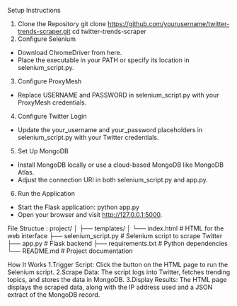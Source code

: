 Setup Instructions
1. Clone the Repository
       git clone https://github.com/yourusername/twitter-trends-scraper.git
       cd twitter-trends-scraper
2. Configure Selenium
  - Download ChromeDriver from here.
  - Place the executable in your PATH or specify its location in selenium_script.py.
3. Configure ProxyMesh
  - Replace USERNAME and PASSWORD in selenium_script.py with your ProxyMesh credentials.
4. Configure Twitter Login
  - Update the your_username and your_password placeholders in selenium_script.py with your Twitter credentials.
5. Set Up MongoDB
  - Install MongoDB locally or use a cloud-based MongoDB like MongoDB Atlas.
  - Adjust the connection URI in both selenium_script.py and app.py.
6. Run the Application
 - Start the Flask application:
        python app.py
 - Open your browser and visit http://127.0.0.1:5000.

File Structue : 
    project/
    │
    ├── templates/
    │   └── index.html        # HTML for the web interface
    ├── selenium_script.py     # Selenium script to scrape Twitter
    ├── app.py                 # Flask backend
    ├── requirements.txt       # Python dependencies
    └── README.md              # Project documentation

How It Works
     1.Trigger Script: Click the button on the HTML page to run the Selenium script.
     2.Scrape Data: The script logs into Twitter, fetches trending topics, and stores the data in MongoDB.
     3.Display Results: The HTML page displays the scraped data, along with the IP address used and a JSON extract of the MongoDB record.
